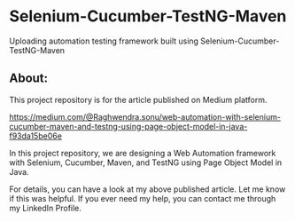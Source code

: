 # Selenium-Cucumber-TestNG-Maven
Uploading automation testing framework built using Selenium-Cucumber-TestNG-Maven


About:
------
This project repository is for the article published on Medium platform.

https://medium.com/@Raghwendra.sonu/web-automation-with-selenium-cucumber-maven-and-testng-using-page-object-model-in-java-f93da15be06e

In this project repository, we are designing a Web Automation framework with Selenium, Cucumber, Maven, and TestNG using Page Object Model in Java.

For details, you can have a look at my above published article. Let me know if this was helpful. If you ever need my help, you can contact me through my LinkedIn Profile.


